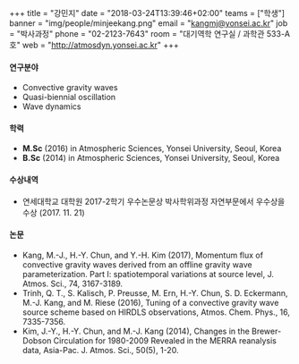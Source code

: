+++
title = "강민지"
date = "2018-03-24T13:39:46+02:00"
teams = ["학생"]
banner = "img/people/minjeekang.png"
email = "kangmj@yonsei.ac.kr"
job = "박사과정"
phone = "02-2123-7643"
room = "대기역학 연구실 / 과학관 533-A호"
web = "http://atmosdyn.yonsei.ac.kr"
+++

#### 연구분야
+ Convective gravity waves
+ Quasi-biennial oscillation
+ Wave dynamics

#### 학력
 + **M.Sc** (2016) in Atmospheric Sciences, Yonsei University, Seoul, Korea
 + **B.Sc** (2014) in Atmospheric Sciences, Yonsei University, Seoul, Korea

#### 수상내역
 + 연세대학교 대학원 2017-2학기 우수논문상 박사학위과정 자연부문에서 우수상을 수상 (2017. 11. 21)


#### 논문
+ Kang, M.-J., H.-Y. Chun, and Y.-H. Kim (2017), Momentum flux of convective gravity waves derived from an offline gravity wave parameterization. Part I: spatiotemporal variations at source level, J. Atmos. Sci., 74, 3167-3189.
+ Trinh, Q. T., S. Kalisch, P. Preusse, M. Ern, H.-Y. Chun, S. D. Eckermann, M.-J. Kang, and M. Riese (2016), Tuning of a convective gravity wave source scheme based on HIRDLS observations, Atmos. Chem. Phys., 16, 7335-7356.
+ Kim, J.-Y., H.-Y. Chun, and M.-J. Kang (2014), Changes in the Brewer-Dobson Circulation for 1980-2009 Revealed in the MERRA reanalysis data, Asia-Pac. J. Atmos. Sci., 50(5), 1-20. 

